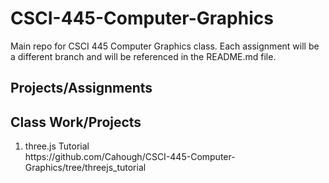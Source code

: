 # CSCI-445-Computer-Graphics
Main repo for CSCI 445 Computer Graphics class. Each assignment will be a different branch and will be referenced in the README.md file.

## Projects/Assignments

## Class Work/Projects
<ol>
  <li> three.js Tutorial </li>
  https://github.com/Cahough/CSCI-445-Computer-Graphics/tree/threejs_tutorial
</ol>
